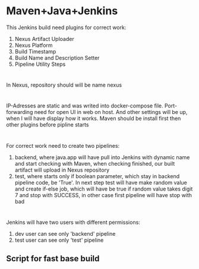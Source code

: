 # Maven+Java+Jenkins
This Jenkins build need plugins for correct work:
1. Nexus Artifact Uploader
2. Nexus Platform
3. Build Timestamp
4. Build Name and Description Setter
5. Pipeline Utility Steps
#
In Nexus, repository should will be name nexus
#
IP-Adresses are static and was writed into docker-compose file.
Port-forwarding need for open UI in web on host.
And other settings will be up, when I will have display how it works.
Maven should be install first then other plugins before pipline starts
#
For correct work need to create two pipelines:
1. backend, where java.app will have pull into Jenkins with dynamic name and start checking with Maven, when checking finished, our built artifact will upload in Nexus repository
2. test, where starts only if boolean parameter, which stay in backend pipeline code, be 'True'. In next step test will have make random value and create if-else job, which will have be true if random value takes digit 7 and stop with SUCCESS, in other case first pipeline will have stop with bad
#
Jenkins will have two users with different permissions:
1. dev user can see only 'backend' pipeline
2. test user can see only 'test' pipeline

## Script for fast base build


